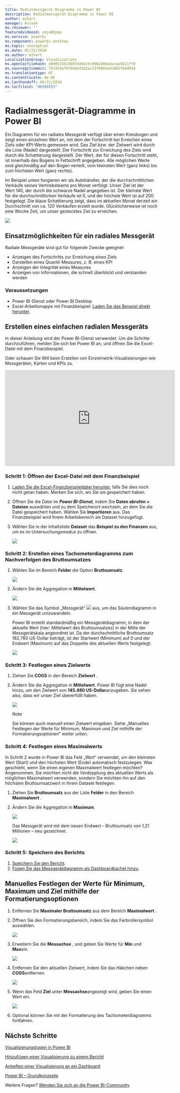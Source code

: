 ```yaml
---
title: Radialmessgerät-Diagramme in Power BI
description: Radialmessgerät-Diagramme in Power BI
author: mihart
manager: kvivek
ms.reviewer: ''
featuredvideoid: xmja6Epqa
ms.service: powerbi
ms.component: powerbi-desktop
ms.topic: conceptual
ms.date: 01/21/2018
ms.author: mihart
LocalizationGroup: Visualizations
ms.openlocfilehash: e090515514897dd4dcbc9962d0dadacae5611ff0
ms.sourcegitcommit: 70192daf070ede3382ac13f6001e0c8b5fb8d934
ms.translationtype: HT
ms.contentlocale: de-DE
ms.lasthandoff: 09/22/2018
ms.locfileid: "46565553"
---
```

# <a name="radial-gauge-charts-in-power-bi"></a>Radialmessgerät-Diagramme in Power BI
Ein Diagramm für ein radiales Messgerät verfügt über einen Kreisbogen und zeigt einen einzelnen Wert an, mit dem der Fortschritt bei Erreichen eines Ziels oder KPI-Werts gemessen wird.  Das Ziel bzw. der Zielwert wird durch die Linie (Nadel) dargestellt. Der Fortschritt zur Erreichung des Ziels wird durch die Schattierung dargestellt.  Der Wert, der für diesen Fortschritt steht, ist innerhalb des Bogens in Fettschrift angegeben. Alle möglichen Werte sind gleichmäßig auf den Bogen verteilt, vom kleinsten Wert (ganz links) bis zum höchsten Wert (ganz rechts).

Im Beispiel unten fungieren wir als Autohändler, der die durchschnittlichen Verkäufe seines Vertriebsteams pro Monat verfolgt. Unser Ziel ist der Wert 140, der durch die schwarze Nadel angegeben ist.  Der kleinste Wert für die durchschnittlichen Verkäufe ist 0, und der höchste Wert ist auf 200 festgelegt.  Die blaue Schattierung zeigt, dass im aktuellen Monat derzeit ein Durchschnitt von ca. 120 Verkäufen erzielt wurde. Glücklicherweise ist noch eine Woche Zeit, um unser gestecktes Ziel zu erreichen.

![](media/power-bi-visualization-radial-gauge-charts/gauge_m.png)

## <a name="when-to-use-a-radial-gauge"></a>Einsatzmöglichkeiten für ein radiales Messgerät
Radiale Messgeräte sind gut für folgende Zwecke geeignet:

* Anzeigen des Fortschritts zur Erreichung eines Ziels
* Darstellen eines Quantil-Measures, z. B. eines KPI
* Anzeigen der Integrität eines Measures
* Anzeigen von Informationen, die schnell überblickt und verstanden werden

### <a name="prerequisites"></a>Voraussetzungen
 - Power BI-Dienst oder Power BI Desktop
 - Excel-Arbeitsmappe mit Finanzbeispiel: [Laden Sie das Beispiel direkt herunter](http://go.microsoft.com/fwlink/?LinkID=521962).

## <a name="create-a-basic-radial-gauge"></a>Erstellen eines einfachen radialen Messgeräts
In dieser Anleitung wird der Power BI-Dienst verwendet. Um die Schritte durchzuführen, melden Sie sich bei Power BI an, und öffnen Sie die Excel-Datei mit dem Finanzbeispiel.  

Oder schauen Sie Will beim Erstellen von Einzelmetrik-Visualisierungen wie Messgeräten, Karten und KPIs zu.

<iframe width="560" height="315" src="https://www.youtube.com/embed/xmja6EpqaO0?list=PL1N57mwBHtN0JFoKSR0n-tBkUJHeMP2cP" frameborder="0" allowfullscreen></iframe>

### <a name="step-1-open-the-financial-sample-excel-file"></a>Schritt 1: Öffnen der Excel-Datei mit dem Finanzbeispiel
1. [Laden Sie die Excel-Finanzbeispieldatei herunter](../sample-financial-download.md), falls Sie dies noch nicht getan haben. Merken Sie sich, wo Sie sie gespeichert haben.

2. Öffnen Sie die Datei im ***Power BI-Dienst***, indem Sie **Daten abrufen \> Dateien** auswählen und zu dem Speicherort wechseln, an dem Sie die Datei gespeichert haben. Wählen Sie **Importieren** aus. Das Finanzbeispiel wird Ihrem Arbeitsbereich als Dataset hinzugefügt.

3. Wählen Sie in der Inhaltsliste **Dataset** das **Beispiel zu den Finanzen** aus, um es im Untersuchungsmodus zu öffnen.

    ![](media/power-bi-visualization-radial-gauge-charts/power-bi-dataset.png)

### <a name="step-2-create-a-gauge-to-track-gross-sales"></a>Schritt 2: Erstellen eines Tachometerdiagramms zum Nachverfolgen des Bruttoumsatzes
1. Wählen Sie im Bereich **Felder** die Option **Bruttoumsatz**.
   
   ![](media/power-bi-visualization-radial-gauge-charts/grosssalesvalue_new.png)
2. Ändern Sie die Aggregation in **Mittelwert**.
   
   ![](media/power-bi-visualization-radial-gauge-charts/changetoaverage_new.png)
3. Wählen Sie das Symbol „Messgerät“ ![](media/power-bi-visualization-radial-gauge-charts/gaugeicon_new.png) aus, um das Säulendiagramm in ein Messgerät umzuwandeln.
   
   Power BI erstellt standardmäßig ein Messgerätdiagramm, in dem der aktuelle Wert (hier: Mittelwert des Bruttoumsatzes) in der Mitte der Messgerätskala angeordnet ist. Da der durchschnittliche Bruttoumsatz 182.760 US-Dollar beträgt, ist der Startwert (Minimum) auf 0 und der Endwert (Maximum) auf das Doppelte des aktuellen Werts festgelegt.
   
   ![](media/power-bi-visualization-radial-gauge-charts/gauge_no_target.png)

### <a name="step-3-set-a-target-value"></a>Schritt 3: Festlegen eines Zielwerts
1. Ziehen Sie **COGS** in den Bereich **Zielwert** .
2. Ändern Sie die Aggregation in **Mittelwert**.
   Power BI fügt eine Nadel hinzu, um den Zielwert von **145.480 US-Dollar**anzugeben. Sie sehen also, dass wir unser Ziel übererfüllt haben.
   
   ![](media/power-bi-visualization-radial-gauge-charts/gaugeinprogress_new.png)
   
   > [!NOTE]
   > Sie können auch manuell einen Zielwert eingeben.  Siehe „Manuelles Festlegen der Werte für Minimum, Maximum und Ziel mithilfe der Formatierungsoptionen“ weiter unten.
   > 
   > 

### <a name="step-4-set-a-maximum-value"></a>Schritt 4: Festlegen eines Maximalwerts
In Schritt 2 wurde in Power BI das Feld „Wert“ verwendet, um den kleinsten Wert (Start) und den höchsten Wert (Ende) automatisch festzulegen.  Was geschieht, wenn Sie einen eigenen Maximalwert festlegen möchten?  Angenommen, Sie möchten nicht die Verdopplung des aktuellen Werts als möglichen Maximalwert verwenden, sondern Sie möchten ihn auf den höchsten Bruttoumsatzwert in Ihrem Dataset festlegen. 

1. Ziehen Sie **Bruttoumsatz** aus der Liste **Felder** in den Bereich **Maximalwert** .
2. Ändern Sie die Aggregation in **Maximum**.
   
   ![](media/power-bi-visualization-radial-gauge-charts/setmaximum_new.png)
   
   Das Messgerät wird mit dem neuen Endwert – Bruttoumsatz von 1,21 Millionen – neu gezeichnet.
   
   ![](media/power-bi-visualization-radial-gauge-charts/power-bi-final-gauge.png)

### <a name="step-5-save-your-report"></a>Schritt 5: Speichern des Berichts
1. [Speichern Sie den Bericht](../service-report-save.md).
2. [Fügen Sie das Messgerätdiagramm als Dashboardkachel hinzu](../consumer/end-user-tiles.md). 

## <a name="use-formatting-options-to-manually-set-minimum-maximum-and-target-values"></a>Manuelles Festlegen der Werte für Minimum, Maximum und Ziel mithilfe der Formatierungsoptionen
1. Entfernen Sie **Maximaler Bruttoumsatz** aus dem Bereich **Maximalwert** .
2. Öffnen Sie den Formatierungsbereich, indem Sie das Farbrollersymbol auswählen.
   
   ![](media/power-bi-visualization-radial-gauge-charts/power-bi-roller.png)
3. Erweitern Sie die **Messachse** , und geben Sie Werte für **Min** und **Max**ein.
   
    ![](media/power-bi-visualization-radial-gauge-charts/power-bi-gauge-axis.png)
4. Entfernen Sie den aktuellen Zielwert, indem Sie das Häkchen neben **COGS**entfernen.
   
    ![](media/power-bi-visualization-radial-gauge-charts/pbi_remove_target.png)
5. Wenn das Feld **Ziel** unter **Messachse**angezeigt wird, geben Sie einen Wert ein.
   
    ![](media/power-bi-visualization-radial-gauge-charts/power-bi-gauge-target.png)
6. Optional können Sie mit der Formatierung des Tachometerdiagramms fortfahren.

## <a name="next-steps"></a>Nächste Schritte
[Visualisierungstypen in Power BI](power-bi-visualization-types-for-reports-and-q-and-a.md)

[Hinzufügen einer Visualisierung zu einem Bericht](power-bi-report-add-visualizations-i.md)

[Anheften einer Visualisierung an ein Dashboard](../service-dashboard-pin-tile-from-report.md)

[ Power BI – Grundkonzepte](../consumer/end-user-basic-concepts.md)

Weitere Fragen? [Wenden Sie sich an die Power BI-Community](http://community.powerbi.com/)

